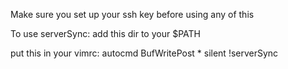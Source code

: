 Make sure you set up your ssh key before using any of this

To use serverSync:
add this dir to your $PATH

put this in your vimrc:
autocmd BufWritePost * silent !serverSync <afile>

